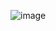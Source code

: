 ![image](https://github.com/seoyoung1013/moneybug/assets/88192106/0b7e3ba0-7960-4c87-bcb4-9e9e8c368df5)

